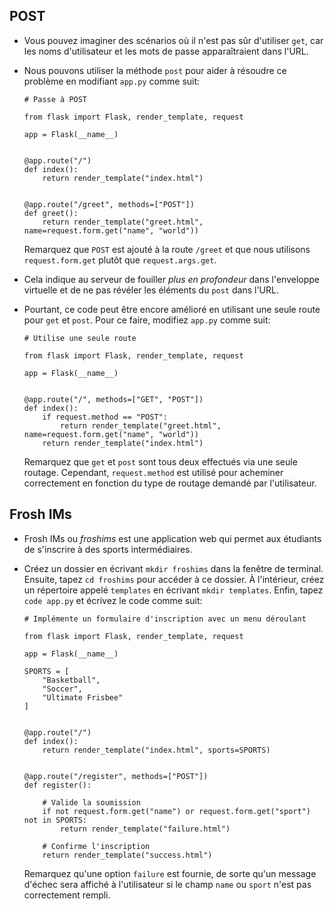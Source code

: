 POST
----

*   Vous pouvez imaginer des scénarios où il n'est pas sûr d'utiliser `get`, car les noms d'utilisateur et les mots de passe apparaîtraient dans l'URL.
*   Nous pouvons utiliser la méthode `post` pour aider à résoudre ce problème en modifiant `app.py` comme suit:
    
        # Passe à POST
        
        from flask import Flask, render_template, request
        
        app = Flask(__name__)
        
        
        @app.route("/")
        def index():
            return render_template("index.html")
        
        
        @app.route("/greet", methods=["POST"])
        def greet():
            return render_template("greet.html", name=request.form.get("name", "world"))
        
    
    Remarquez que `POST` est ajouté à la route `/greet` et que nous utilisons `request.form.get` plutôt que `request.args.get`.
    
*   Cela indique au serveur de fouiller _plus en profondeur_ dans l'enveloppe virtuelle et de ne pas révéler les éléments du `post` dans l'URL.
*   Pourtant, ce code peut être encore amélioré en utilisant une seule route pour `get` et `post`. Pour ce faire, modifiez `app.py` comme suit:
    
        # Utilise une seule route
        
        from flask import Flask, render_template, request
        
        app = Flask(__name__)
        
        
        @app.route("/", methods=["GET", "POST"])
        def index():
            if request.method == "POST":
                return render_template("greet.html", name=request.form.get("name", "world"))
            return render_template("index.html")
        
    
    Remarquez que `get` et `post` sont tous deux effectués via une seule routage. Cependant, `request.method` est utilisé pour acheminer correctement en fonction du type de routage demandé par l'utilisateur.
    

Frosh IMs
---------

*   Frosh IMs ou _froshims_ est une application web qui permet aux étudiants de s'inscrire à des sports intermédiaires.
*   Créez un dossier en écrivant `mkdir froshims` dans la fenêtre de terminal. Ensuite, tapez `cd froshims` pour accéder à ce dossier. À l'intérieur, créez un répertoire appelé `templates` en écrivant `mkdir templates`. Enfin, tapez `code app.py` et écrivez le code comme suit:
    
        # Implémente un formulaire d'inscription avec un menu déroulant
        
        from flask import Flask, render_template, request
        
        app = Flask(__name__)
        
        SPORTS = [
            "Basketball",
            "Soccer",
            "Ultimate Frisbee"
        ]
        
        
        @app.route("/")
        def index():
            return render_template("index.html", sports=SPORTS)
        
        
        @app.route("/register", methods=["POST"])
        def register():
        
            # Valide la soumission
            if not request.form.get("name") or request.form.get("sport") not in SPORTS:
                return render_template("failure.html")
        
            # Confirme l'inscription
            return render_template("success.html")
        
    
    Remarquez qu'une option `failure` est fournie, de sorte qu'un message d'échec sera affiché à l'utilisateur si le champ `name` ou `sport` n'est pas correctement rempli.